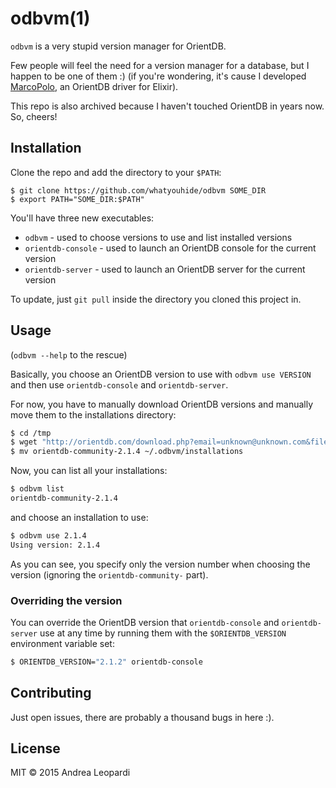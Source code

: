 # odbvm(1)

`odbvm` is a very stupid version manager for OrientDB.

Few people will feel the need for a version manager for a database, but I happen
to be one of them :) (if you're wondering, it's cause I developed
[MarcoPolo][marco-polo], an OrientDB driver for Elixir).

This repo is also archived because I haven't touched OrientDB in years now.
So, cheers!

## Installation

Clone the repo and add the directory to your `$PATH`:

```
$ git clone https://github.com/whatyouhide/odbvm SOME_DIR
$ export PATH="SOME_DIR:$PATH"
```

You'll have three new executables:

* `odbvm` - used to choose versions to use and list installed versions
* `orientdb-console` - used to launch an OrientDB console for the current version
* `orientdb-server` - used to launch an OrientDB server for the current version

To update, just `git pull` inside the directory you cloned this project in.

## Usage

(`odbvm --help` to the rescue)

Basically, you choose an OrientDB version to use with `odbvm use VERSION` and
then use `orientdb-console` and `orientdb-server`.

For now, you have to manually download OrientDB versions and manually move them
to the installations directory:

```bash
$ cd /tmp
$ wget "http://orientdb.com/download.php?email=unknown@unknown.com&file=orientdb-community-2.1.4.tar.gz&os=mac"
$ mv orientdb-community-2.1.4 ~/.odbvm/installations
```

Now, you can list all your installations:

```bash
$ odbvm list
orientdb-community-2.1.4
```

and choose an installation to use:

```bash
$ odbvm use 2.1.4
Using version: 2.1.4
```

As you can see, you specify only the version number when choosing the version
(ignoring the `orientdb-community-` part).

### Overriding the version

You can override the OrientDB version that `orientdb-console` and
`orientdb-server` use at any time by running them with the `$ORIENTDB_VERSION`
environment variable set:

```bash
$ ORIENTDB_VERSION="2.1.2" orientdb-console
```

## Contributing

Just open issues, there are probably a thousand bugs in here :).

## License

MIT &copy; 2015 Andrea Leopardi

[marco-polo]: https://github.com/MyMedsAndMe/marco_polo
